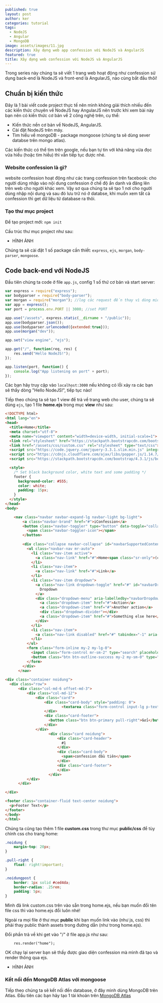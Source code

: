 ```yaml
---
published: true
layout: post
author: ker
categories: tutorial
tags:
  - NodeJS
  - Angular
  - MongoDB
image: assets/images/11.jpg
description: Xây dựng web app confession với NodeJS và AngularJS
featured: true
title: Xây dựng web confession với NodeJS và AngularJS
---
```

Trong series này chúng ta sẽ viết 1 trang web hoạt động như confession sử dụng back-end là NodeJS và front-end là AngularJS, nào cùng bắt đầu thôi!
## Chuẩn bị kiến thức
Đây là 1 bài viết code project thực tế nên mình không giải thích nhiều đến các kiến thức chuyên về NodeJS hay AngularJS nên trước khi xem bài này bạn nên có kiến thức cơ bản về 2 công nghệ trên, cụ thể:
- Kiến thức nền cơ bản về NodeJS, AngularJS.
- Cài đặt NodeJS trên máy.
- Tìm hiểu về mongoDB - package mongoose (chúng ta sẽ dùng sever databse trên mongo atlas).

Các kiến thức có thể tìm trên google, nếu bạn tự tin với khả năng vừa đọc vừa hiểu (hoặc tìm hiểu) thì vẫn tiếp tục được nhé.
### Website confession là gì?
website confession hoạt động như các trang confession trên facebook: cho người dùng nhập vào nội dung confession ở chế độ ẩn danh và đăng lên trên web cho người khác xem. Vậy sơ qua chúng ta sẽ tạo 1 nơi cho người dùng nhập nội dung và sau đó lưu trữ nó ở databse, khi muốn xem tất cả confession thì get dữ liệu từ database ra thôi.
### Tạo thư mục project
Để tạo project mới: `npm init`

Cấu trúc thư mục project như sau:
- HÌNH ẢNH

Chúng ta sẽ cài đặt 1 số package cần thiết: `express`, `ejs`, `morgan`, `body-parser`, `mongoose`.
## Code back-end với NodeJS
Đầu tiên chúng ta code ở file `app.js`, config 1 số thứ cơ bản và start server:
```javascript
var express = require("express");
var bodyparser = require("body-parser");
var morgan = require("morgan"); //log các request đến thay vì dùng middleware
var app = express();
var port = process.env.PORT || 3000; //set PORT

app.use("/assets", express.static(__dirname + "/public"));
app.use(bodyparser.json());
app.use(bodyparser.urlencoded({extended:true}));
app.use(morgan("dev"));

app.set("view engine", "ejs");

app.get("/", function(req, res) {
  	res.send("Hello NodeJS!");
});

app.listen(port, function() {
    console.log("App listening on port" + port);
});
```
Các bạn hãy truy cập vào `localhost:3000` nếu không có lỗi xảy ra các bạn sẽ thấy dòng "Hello NodeJS!", tiếp tục nào!

Tiếp theo chúng ta sẽ tạo 1 view để trả về trang web cho user, chúng ta sẽ dùng `ejs`, tạo 1 file **home.ejs** trong mục **view** như sau:
```html
<!DOCTYPE html>
<html lang="en">
<head>
  <title>Home</title>
  <meta charset="utf-8">
  <meta name="viewport" content="width=device-width, initial-scale=1">
  <link rel="stylesheet" href="https://stackpath.bootstrapcdn.com/bootstrap/4.3.1/css/bootstrap.min.css" integrity="sha384-ggOyR0iXCbMQv3Xipma34MD+dH/1fQ784/j6cY/iJTQUOhcWr7x9JvoRxT2MZw1T" crossorigin="anonymous">
  <link href="/assets/css/custom.css" rel="stylesheet" type="text/css">
  <script src="https://code.jquery.com/jquery-3.3.1.slim.min.js" integrity="sha384-q8i/X+965DzO0rT7abK41JStQIAqVgRVzpbzo5smXKp4YfRvH+8abtTE1Pi6jizo" crossorigin="anonymous"></script>
  <script src="https://cdnjs.cloudflare.com/ajax/libs/popper.js/1.14.7/umd/popper.min.js" integrity="sha384-UO2eT0CpHqdSJQ6hJty5KVphtPhzWj9WO1clHTMGa3JDZwrnQq4sF86dIHNDz0W1" crossorigin="anonymous"></script>
  <script src="https://stackpath.bootstrapcdn.com/bootstrap/4.3.1/js/bootstrap.min.js" integrity="sha384-JjSmVgyd0p3pXB1rRibZUAYoIIy6OrQ6VrjIEaFf/nJGzIxFDsf4x0xIM+B07jRM" crossorigin="anonymous"></script>

  <style>    
    /* Set black background color, white text and some padding */
    footer {
      background-color: #555;
      color: white;
      padding: 15px;
    }
  </style>
</head>
<body>

    <nav class="navbar navbar-expand-lg navbar-light bg-light">
        <a class="navbar-brand" href="#">iConfession</a>
        <button class="navbar-toggler" type="button" data-toggle="collapse" data-target="#navbarSupportedContent" aria-controls="navbarSupportedContent" aria-expanded="false" aria-label="Toggle navigation">
          <span class="navbar-toggler-icon"></span>
        </button>
      
        <div class="collapse navbar-collapse" id="navbarSupportedContent">
          <ul class="navbar-nav mr-auto">
            <li class="nav-item active">
              <a class="nav-link" href="#">Home<span class="sr-only">(current)</span></a>
            </li>
            <li class="nav-item">
              <a class="nav-link" href="#">Link</a>
            </li>
            <li class="nav-item dropdown">
              <a class="nav-link dropdown-toggle" href="#" id="navbarDropdown" role="button" data-toggle="dropdown" aria-haspopup="true" aria-expanded="false">
                Dropdown
              </a>
              <div class="dropdown-menu" aria-labelledby="navbarDropdown">
                <a class="dropdown-item" href="#">Action</a>
                <a class="dropdown-item" href="#">Another action</a>
                <div class="dropdown-divider"></div>
                <a class="dropdown-item" href="#">Something else here</a>
              </div>
            </li>
            <li class="nav-item">
              <a class="nav-link disabled" href="#" tabindex="-1" aria-disabled="true">Disabled</a>
            </li>
          </ul>
          <form class="form-inline my-2 my-lg-0">
            <input class="form-control mr-sm-2" type="search" placeholder="Search" aria-label="Search">
            <button class="btn btn-outline-success my-2 my-sm-0" type="submit">Search</button>
          </form>
        </div>
      </nav>
  
<div class="container noidung">    
  <div class="row">
      <div class="col-md-6 offset-md-3">
          <div class="col-md-12">
              <div class="card">
                  <div class="card-body" style="padding: 0">
                          <textarea class="form-control input-lg p-text-area" name="text" id="dataIn" rows="2" placeholder='Bạn muốn nói gì?' maxlength="200"></textarea>                        
                  </div>
                  <div class="card-footer">
                    <button class="btn btn-primary pull-right">Gửi</button>
                  </div>
              </div> 
                    <div class="card noidung">
                        <div class="card-header">
                          #1
                        </div>
                        <div class="card-body">
                          <span>confession đầu tiên</span>
                        </div>
                        <div class="card-footer">
                        </div>
                    </div>                
          </div>
      </div> 

</div>

<footer class="container-fluid text-center noidung">
  <p>Footer Text</p>
</footer>
</body>
</html>
```
Chúng ta cũng tạo thêm 1 file **custom.css** trong thư mục **public/css** để tùy chỉnh css cho trang home:
```css
.noidung {
    margin-top: 20px;
}

.pull-right {
    float: right!important;
}

.noidungpost {
    border: 1px solid #ced4da;
    border-radius: .25rem;
    padding: 5px;
}
```
Mình đã link custom.css trên vào sẵn trong home.ejs, nếu bạn muốn đổi tên file css thì vào home.ejs đổi luôn nhé!

Ngoài ra mọi file ở thư mục **public** khi bạn muốn link vào (như js, css) thì phải thay public thành assets trong đường dẫn (như trong home.ejs).

Đổi phần trả về khi get vào "/" ở file app.js như sau:

		res.render("home");
        
OK chạy lại server bạn sẽ thấy được giao diện confession mà mình đã tạo và render thông qua ejs.
- HÌNH ẢNH

### Kết nối đến MongoDB Atlas với mongoose
Tiếp theo chúng ta sẽ kết nối đến database, ở đây mình dùng MongoDB trên Atlas. Đầu tiên các bạn hãy tạo 1 tài khoản trên [MongoDB Atlas](https://www.mongodb.com/)
